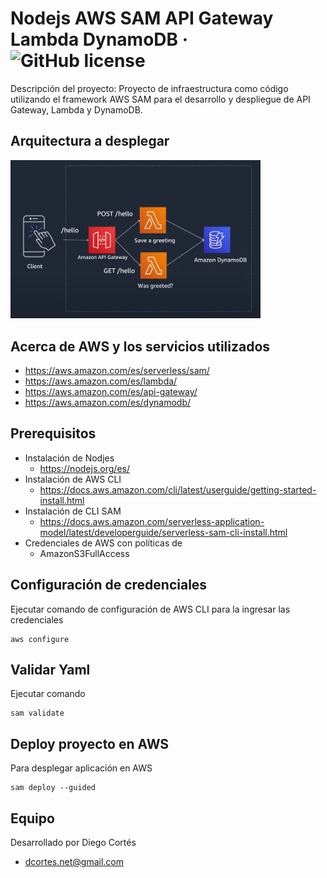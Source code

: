 # Nodejs AWS SAM API Gateway Lambda DynamoDB &middot; ![GitHub license](https://img.shields.io/badge/license-MIT-blue.svg)

Descripción del proyecto: Proyecto de infraestructura como código utilizando el framework AWS SAM para el desarrollo y despliegue de API Gateway, Lambda y DynamoDB.

## Arquitectura a desplegar

<img width="400" alt="cal-ios" src="./infra.png">


## Acerca de AWS y los servicios utilizados

* https://aws.amazon.com/es/serverless/sam/
* https://aws.amazon.com/es/lambda/
* https://aws.amazon.com/es/api-gateway/
* https://aws.amazon.com/es/dynamodb/

## Prerequisitos

* Instalación de Nodjes
  * https://nodejs.org/es/
* Instalación de AWS CLI
  * https://docs.aws.amazon.com/cli/latest/userguide/getting-started-install.html
* Instalación de CLI SAM
  * https://docs.aws.amazon.com/serverless-application-model/latest/developerguide/serverless-sam-cli-install.html
* Credenciales de AWS con políticas de 
  * AmazonS3FullAccess

## Configuración de credenciales

Ejecutar comando de configuración de AWS CLI para la ingresar las credenciales

```
aws configure
```

## Validar Yaml

Ejecutar comando

```
sam validate
```

## Deploy proyecto en AWS

Para desplegar aplicación en AWS

```
sam deploy --guided
```

## Equipo

Desarrollado por Diego Cortés

* dcortes.net@gmail.com

